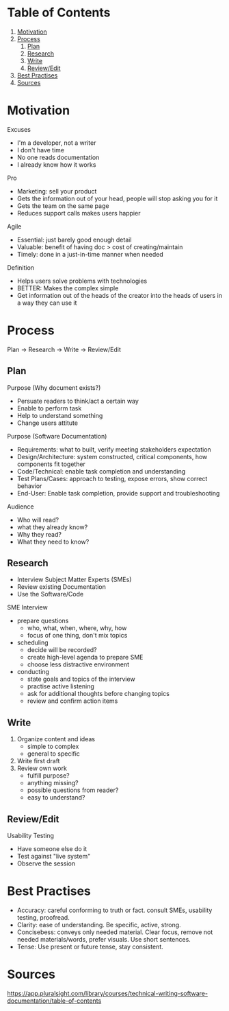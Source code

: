# Table of Contents

1. [Motivation](#motivation)
1. [Process](#process)
   1. [Plan](#plan)
   1. [Research](#research)
   1. [Write](#write)
   1. [Review/Edit](#review/edit)
1. [Best Practises](#best-practises)
1. [Sources](#sources)

# Motivation

Excuses
* I'm a developer, not a writer
* I don't have time
* No one reads documentation
* I already know how it works

Pro
* Marketing: sell your product
* Gets the information out of your head, people will stop asking you for it
* Gets the team on the same page
* Reduces support calls makes users happier

Agile
* Essential: just barely good enough detail
* Valuable: benefit of having doc > cost of creating/maintain
* Timely: done in a just-in-time manner when needed

Definition
* Helps users solve problems with technologies
* BETTER: Makes the complex simple
* Get information out of the heads of the creator into the heads of users in a way they can use it

# Process

Plan -> Research -> Write -> Review/Edit

## Plan

Purpose (Why document exists?)
* Persuate readers to think/act a certain way
* Enable to perform task
* Help to understand something
* Change users attitute

Purpose (Software Documentation)
* Requirements: what to built, verify meeting stakeholders expectation
* Design/Architecture: system constructed, critical components, how components fit together
* Code/Technical: enable task completion and understanding
* Test Plans/Cases: approach to testing, expose errors, show correct behavior
* End-User: Enable task completion, provide support and troubleshooting

Audience
* Who will read?
* what they already know?
* Why they read?
* What they need to know?

## Research

* Interview Subject Matter Experts (SMEs)
* Review existing Documentation
* Use the Software/Code

SME Interview
* prepare questions
  * who, what, when, where, why, how
  * focus of one thing, don't mix topics
* scheduling
  * decide will be recorded?
  * create high-level agenda to prepare SME
  * choose less distractive environment
* conducting
  * state goals and topics of the interview
  * practise active listening
  * ask for additional thoughts before changing topics
  * review and confirm action items

## Write

1. Organize content and ideas
   * simple to complex
   * general to specific
2. Write first draft
3. Review own work
   * fulfill purpose?
   * anything missing?
   * possible questions from reader?
   * easy to understand?

## Review/Edit

Usability Testing
* Have someone else do it
* Test against "live system"
* Observe the session

# Best Practises

* Accuracy: careful conforming to truth or fact. consult SMEs, usability testing, proofread.
* Clarity: ease of understanding. Be specific, active, strong.
* Concisebess: conveys only needed material. Clear focus, remove not needed materials/words, prefer visuals. Use short sentences.
* Tense: Use present or future tense, stay consistent.

# Sources

https://app.pluralsight.com/library/courses/technical-writing-software-documentation/table-of-contents
